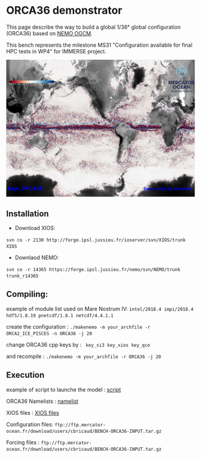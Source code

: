 

# ORCA36 demonstrator

This page describe the way to build a global 1/36° global configuration (ORCA36) based on  [NEMO OGCM](https://www.nemo-ocean.eu/).

This bench represents the milestone MS31 "Configuration available for final HPC tests in WP4" for IMMERSE project.


![plot](https://github.com/immerse-project/ORCA36-demonstrator/blob/main/figs/socurloverf_ORCA36-T404_ALL_2014-06-30_00_RdBu_low.png)<br>


## Installation

- Download XIOS:

```svn co -r 2130 http://forge.ipsl.jussieu.fr/ioserver/svn/XIOS/trunk XIOS ```

- Downlaod NEMO:

```svn co -r 14365 https://forge.ipsl.jussieu.fr/nemo/svn/NEMO/trunk trunk_r14365 ```


## Compiling:

example of module list used on Mare Nostrum IV: ``` intel/2018.4 impi/2018.4 hdf5/1.8.19 pnetcdf/1.8.1 netcdf/4.4.1.1 ```

create the configuration                      : ``` ./makenemo -m your_archfile -r ORCA2_ICE_PISCES -n ORCA36 -j 20 ```

change ORCA36 cpp keys by                     : ```  key_si3 key_xios key_qco ```

and recompile                                 : ``` ./makenemo -m your_archfile -r ORCA36 -j 20 ```

## Execution

example of script to launche the model        : [script](SCRIPT/NEMO.sub)

ORCA36 Namelists                              : [namelist](NAMLST/)

XIOS files                                    : [XIOS files](XML/)

Configuration files: ``` ftp://ftp.mercator-ocean.fr/download/users/cbricaud/BENCH-ORCA36-INPUT.tar.gz ```

Forcing files      : ``` ftp://ftp.mercator-ocean.fr/download/users/cbricaud/BENCH-ORCA36-INPUT.tar.gz ```


